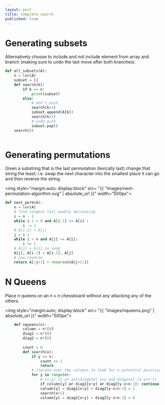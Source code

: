```yaml
---
layout: post
title: Complete search
published: true
---
```


# Generating subsets

Alternatively choose to include and not include element from array and branch (making sure to undo the last move after both branches).

```python
def all_subsets(A):
    n = len(A)
    subset = []
    def search(k):
        if k == n:
            print(subset)
        else:
            # don't push
            search(k+1)
            subset.append(A[k])
            search(k+1)
            # undo push
            subset.pop()
    search(0)
    
```

# Generating permutations

Given a substring that is the last permutation (lexically last) change that string the least; i.e. swap the next character into the smallest place it can go and then reverse the string.

<img style="margin:auto; display:block" src= "{{ "images/next-permutation-algorithm.svg" | absolute_url }}" width="500px">

```python
def next_perm(A):
    n = len(A)
    # find longest tail weakly decreasing
    i = n - 1
    while i-1 > 0 and A[i-1] >= A[i] :
        i -= 1
    # A[i-1] < A[i]
    j = i-1
    while i < n and A[j] <= A[i]:
        i += 1
    # A[j] > A[i] so swap
    A[j], A[i-1] = A[i-1], A[j]
    # now reverse
    return A[:j+1] + reversed(A[j+1:])
```

# N Queens

Place $n$ queens on an $n \times n$ chessboard without any attacking any of the others.

<img style="margin:auto; display:block" src= "{{ "images/nqueens.png" | absolute_url }}" width="500px">

```python
    def nqueens(n):
        column = n*[0]
        diag1 = n*[0]
        diag2 = n*[0]
        
        count = 0
        def search(x):
            if y == n:
                count += 1
                return
            # iterate over the columns to look for a potential position
            for y in range(n):
                # (x,y) is on antidiagonal x+y and diagonal (x-y+n-1)
                if column[y] or diag1[x+y] or diag2[y-x+n-1]: continue
                column[y] = diag1[x+y] = diag2[y-x+n-1] = 1
                search(x+1)
                column[y] = diag1[x+y] = diag2[y-x+n-1] = 0
```

